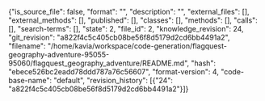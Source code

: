 {"is_source_file": false, "format": "", "description": "", "external_files": [], "external_methods": [], "published": [], "classes": [], "methods": [], "calls": [], "search-terms": [], "state": 2, "file_id": 2, "knowledge_revision": 24, "git_revision": "a822f4c5c405cb08be56f8d5179d2cd6bb4491a2", "filename": "/home/kavia/workspace/code-generation/flagquest-geography-adventure-95055-95060/flagquest_geography_adventure/README.md", "hash": "ebece526bc2eadd78ddd787a76c56607", "format-version": 4, "code-base-name": "default", "revision_history": [{"24": "a822f4c5c405cb08be56f8d5179d2cd6bb4491a2"}]}
